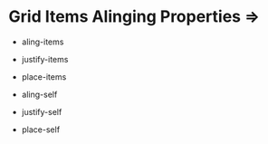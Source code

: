 # Grid Items Alinging Properties =>

* aling-items

* justify-items

* place-items

* aling-self

* justify-self

* place-self
